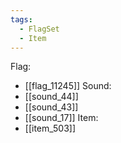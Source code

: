 ```yaml
---
tags:
  - FlagSet
  - Item
---
```

Flag:
- [[flag_11245]]
Sound:
- [[sound_44]]
- [[sound_43]]
- [[sound_17]]
Item:
- [[item_503]]
